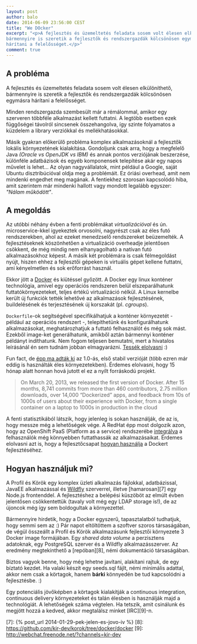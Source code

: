 ```yaml
---
layout: post
author: balo
date: 2014-06-09 23:56:00 CEST
title: "We DOcker"
excerpt: "<p>A fejlesztés és üzemeltetés feladata sosem volt élesen elkülöníthető, 
bármennyire is szeretik a fejlesztők és rendszergazdák kölcsönösen egymásra 
hárítani a felelősséget.</p>"
comment: true
---
```


## A probléma

A fejlesztés és üzemeltetés feladata sosem volt élesen elkülöníthető, 
bármennyire is szeretik a fejlesztők és rendszergazdák kölcsönösen egymásra 
hárítani a felelősséget.

Minden rendszergazda szembesült már a rémálommal, amikor egy szerveren többféle 
alkalmazást kellett futtatni. A legtöbb esetben ezek függőségei távolról sincsenek 
összehangolva, így szinte folyamatos a küzdelem a library verziókkal és mellékhatásokkal.

Másik gyakran előkerülő probléma komplex alkalmazásoknál a fejlesztők lokális 
környezetének kialakítása. Gondoljunk csak arra, hogy a megfelelő 
Java *(Oracle vs OpenJDK vs IBM)* és annak pontos verziójának beszerzése, 
különféle adatbázisok és egyéb komponensek telepítése akár egy napos művelet is lehet... 
Az olyan nagyvállalatok, mint például a Google, saját Ubuntu disztribúcióval 
oldja meg a problémáit. Ez óriási overhead, amit nem mindenki engedhet meg magának.
A fentiekhez szorosan kapcsolódó hiba, amit szerintem már mindenki hallott 
vagy mondott legalább egyszer: *"Nálam működött"*.

## A megoldás

Az utóbbi néhány évben a fenti problémákat *virtualizációval* és ún. microservice-kkel 
igyekeztek orvosolni, nagyrészt csak az éles futó rendszerekben, ahol az ezeket menedzselő 
rendszereket beüzemelték. A fejlesztéseknek köszönhetően a virtualizáció overheadje 
jelentősen csökkent, de még mindig nem elhanyagolható a natívan futó alkalmazásokhoz képest. 
A másik két problémára is csak félmegoldást nyújt, hiszen ehhez a fejlesztői gépeken is virtuális 
gépet kellene futtatni, ami kényelmetlen és sok erőforrást használ.

Ekkor jött a [Docker][1] és kiütéssel győzött.
A Docker egy linux konténer technológia, amivel egy operációs rendszeren belül elszeparálhatunk 
futtatókörnyezeteket, teljes értékű virtualizáció nélkül. A Linux kernelbe került új funkciók 
tették lehetővé az alkalmazások fejlesztésének, buildelésének és terjesztésének új 
korszakát (pl. *cgroups*).

`Dockerfile`-ok segítségével specifikálhatjuk a konténer környezetét - például az 
operációs rendszert -, telepíthetünk és konfigurálhatunk alkalmazásokat, meghatározhatjuk 
a futtató felhasználót és még sok mást. Ezekből image-ket generálhatunk, amikből aztán 
bármennyi konténer példányt indíthatunk. Nem fogom teljesen bemutatni, mert a hivatalos 
leírásánál én sem tudnám jobban elmagyarázni. [Tessék elolvasni][2] :)

Fun fact, de [épp ma adták ki][3] az 1.0-ás, első stabil verzióját (több ezren már 
eddig is használták éles környezetekben). Érdemes elolvasni, hogy 15 hónap alatt 
honnan hová jutott el ez a nyílt forráskodú projekt.

> On March 20, 2013, we released the first version of Docker.
> After 15 months, 8,741 commits from more than 460 contributors, 2.75 million downloads, over 14,000 “Dockerized” apps, and feedback from 10s of 1000s of users about their experience with Docker, from a single container on a laptop to 1000s in production in the cloud 

A fenti statisztikából látszik, hogy jelenleg is sokan használják, de az is, 
hogy messze még a lehetőségek vége. A RedHat épp most dolgozik azon, hogy az 
OpenShift PaaS (Platform as a service) rendszerébe [integrálva][4] a felhasználók 
még könnyebben futtathassák az alkalmazásaikat.
Érdemes elolvasni azt is, hogy a fejlesztőcsapat [hogyan használja][5] a 
Dockert fejlesztéséhez.

## Hogyan használjuk mi?

A Profil és Körök egy komplex üzleti alkalmazás fájlokkal, adatbázissal, JavaEE alkalmazással 
és [Wildfly][6] szerverrel, illetve [hamarosan][7] egy Node.js frontenddel. A fejlesztéshez 
a belépési küszöböt az elmúlt évben jelentősen csökkentettük (tavaly volt még egy LDAP storage is!), 
de az újoncok még így sem boldogultak a környezettel.

Bármennyire hirdetik, hogy a Docker egyszerű, tapasztalatból tudhatjuk, hogy semmi sem az :)
Pár napot eltöltöttem a szoftver szoros társaságában, de végül összeállt a Profil és Körök 
alkalmazásunk fejlesztői környezete 3 Docker image formájában. Egy *shared data volume* a 
perzisztens adatoknak, egy PostgreSQL szerver és a Wildfly alkalmazásszerver.
Az eredmény megtekinthető a [repóban][8], némi dokumentáció társaságában.

Biztos vagyok benne, hogy még lehetne javítani, alakítani rajtuk, de egy bíztató kezdet. 
Ha valaki készít egy seeds.sql fájlt, némi minimális adattal, akkor nem csak a körtagok, 
hanem **bárki** könnyedén be tud kapcsolódni a fejlesztésbe. :)

Egy potenciális jövőképben a körtagok kialakítják a continuous integration, continuous 
delivery környezeteket és talán élesben is használják majd a technológiát. 
A lehetőségek száma végtelen. Ha tetszik, amit csinálunk és megjött hozzá a kedved, 
akkor megtalálsz minket [IRC][9]-n.

[1]: http://www.docker.com
[2]: http://www.docker.com/whatisdocker/
[3]: http://blog.docker.com/2014/06/its-here-docker-1-0/
[4]: https://www.openshift.com/blogs/containers-certifications-docker-openshift-and-why-it-all-matters
[5]: https://www.openshift.com/blogs/how-docker-changed-the-way-we-develop-and-release-openshift-online
[6]: http://wildfly.org
[7]: {% post_url 2014-01-29-pek-jelen-es-jovo-iv %}
[8]: https://github.com/kir-dev/korok/tree/docker/docker
[9]: http://webchat.freenode.net/?channels=kir-dev
